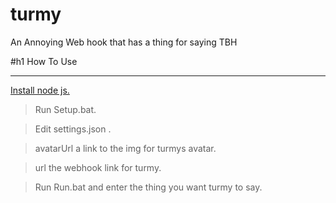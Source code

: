 # turmy
An Annoying Web hook that has a thing for saying TBH

#h1 How To Use
***

[Install node js.](https://nodejs.org/en/download/current/)


> Run Setup.bat.


>Edit settings.json .

> avatarUrl a link to the img for turmys avatar.

> url the webhook link for turmy.

> Run Run.bat and enter the thing you want turmy to say.



